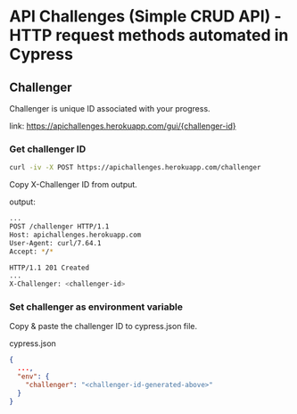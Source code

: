 # API Challenges (Simple CRUD API) - HTTP request methods automated in Cypress

## Challenger

Challenger is unique ID associated with your progress.

link: https://apichallenges.herokuapp.com/gui/{challenger-id}

### Get challenger ID

```bash
curl -iv -X POST https://apichallenges.herokuapp.com/challenger
```

Copy X-Challenger ID from output.

output:

```bash
...
POST /challenger HTTP/1.1
Host: apichallenges.herokuapp.com
User-Agent: curl/7.64.1
Accept: */*

HTTP/1.1 201 Created
...
X-Challenger: <challenger-id>
```

### Set challenger as environment variable

Copy & paste the challenger ID to cypress.json file.

cypress.json

```json
{
  ...,
  "env": {
    "challenger": "<challenger-id-generated-above>"
  }
}
```




